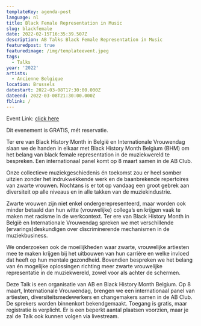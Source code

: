 ```yaml
---
templateKey: agenda-post
language: nl
title: Black Female Representation in Music
slug: blackfemale
date: 2022-02-15T16:35:39.507Z
description: AB Talks Black Female Representation in Music
featuredpost: true
featuredimage: /img/templateevent.jpeg
tags:
  - Talks
year: '2022'
artists:
  - Ancienne Belgique
location: Brussels
datestart: 2022-03-08T17:30:00.000Z
dateend: 2022-03-08T21:30:00.000Z
fblink: /
---
```


Event Link: [click here](https://www.abconcerts.be/nl/agenda/bhm-x-ab-talks-black-female-representation-in-the-music-industry/a105J000005Hp7jQAC)

Dit evenement is GRATIS, mét reservatie.

Ter ere van Black History Month in België en Internationale Vrouwendag slaan we de handen in elkaar met Black History Month Belgium (BHM) om het belang van black female representation in de muziekwereld te bespreken. Een internationaal panel komt op 8 maart samen in de AB Club.

Onze collectieve muziekgeschiedenis én toekomst zou er heel somber uitzien zonder het indrukwekkende werk en de baanbrekende repertoires van zwarte vrouwen. Nochtans is er tot op vandaag een groot gebrek aan diversiteit op alle niveaus en in alle takken van de muziekindustrie.

Zwarte vrouwen zijn niet enkel ondergerepresenteerd, maar worden ook minder betaald dan hun witte (vrouwelijke) collega’s en krijgen vaak te maken met racisme in de werkcontext. Ter ere van Black History Month in België en Internationale Vrouwendag spreken we met verschillende (ervarings)deskundigen over discriminerende mechanismen in de muziekbusiness.

We onderzoeken ook de moeilijkheden waar zwarte, vrouwelijke artiesten mee te maken krijgen bij het uitbouwen van hun carrière en welke invloed dat heeft op hun mentale gezondheid. Bovendien bespreken we het belang van én mogelijke oplossingen richting meer zwarte vrouwelijke representatie in de muziekwereld, zowel voor als achter de schermen.

Deze Talk is een organisatie van AB en Black History Month Belgium. Op 8 maart, Internationale Vrouwendag, brengen we een internationaal panel van artiesten, diversiteitsmedewerkers en changemakers samen in de AB Club. De sprekers worden binnenkort bekendgemaakt. Toegang is gratis, maar registratie is verplicht. Er is een beperkt aantal plaatsen voorzien, maar je zal de Talk ook kunnen volgen via livestream.
